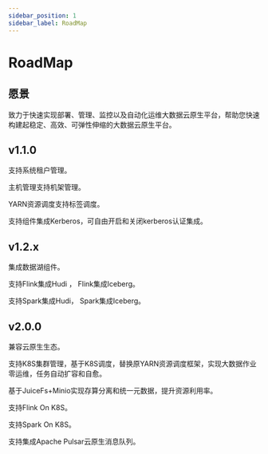 ```yaml
---
sidebar_position: 1
sidebar_label: RoadMap
---
```


# RoadMap

## 愿景
致力于快速实现部署、管理、监控以及自动化运维大数据云原生平台，帮助您快速构建起稳定、高效、可弹性伸缩的大数据云原生平台。

## v1.1.0

支持系统租户管理。

主机管理支持机架管理。

YARN资源调度支持标签调度。

支持组件集成Kerberos，可自由开启和关闭kerberos认证集成。

## v1.2.x

集成数据湖组件。

支持Flink集成Hudi ， Flink集成Iceberg。

支持Spark集成Hudi， Spark集成Iceberg。

## v2.0.0

兼容云原生生态。

支持K8S集群管理，基于K8S调度，替换原YARN资源调度框架，实现大数据作业零运维，任务自动扩容和自愈。

基于JuiceFs+Minio实现存算分离和统一元数据，提升资源利用率。

支持Flink On K8S。

支持Spark On K8S。

支持集成Apache Pulsar云原生消息队列。
